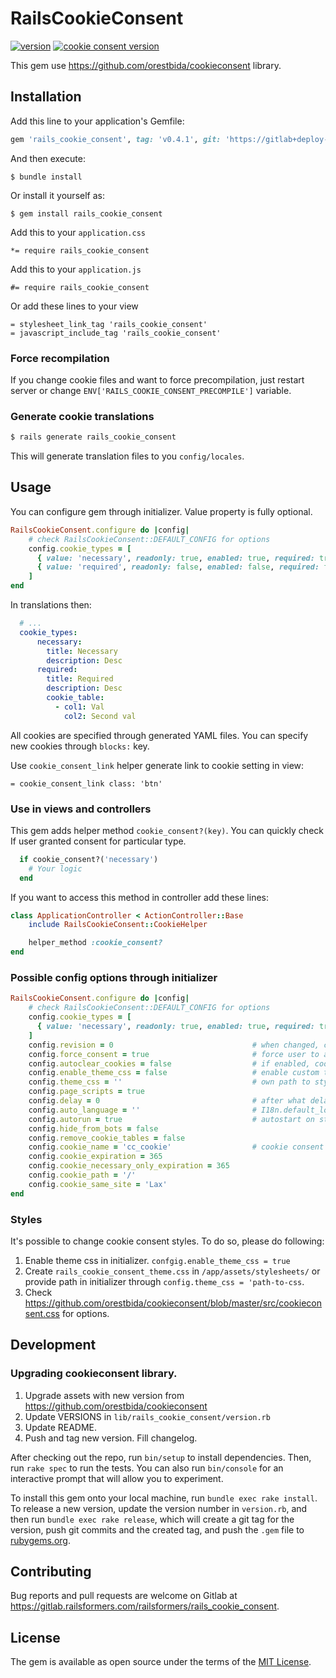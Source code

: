 # RailsCookieConsent
[![version](https://img.shields.io/badge/version-0.4.1-brightgreen)](https://img.shields.io/badge/version-0.4.0-brightgreen)
[![cookie consent version](https://img.shields.io/badge/cookie%20consent%20version-2.8.0-informational)](https://github.com/orestbida/cookieconsent/releases/tag/v2.8.0)


This gem use https://github.com/orestbida/cookieconsent library.

## Installation

Add this line to your application's Gemfile:

```ruby
gem 'rails_cookie_consent', tag: 'v0.4.1', git: 'https://gitlab+deploy-token-14:myRsr6oAND4deno4gf5P@gitlab.railsformers.com/railsformers/rails_cookie_consent'
```

And then execute:

    $ bundle install

Or install it yourself as:

    $ gem install rails_cookie_consent


Add this to your `application.css`

    *= require rails_cookie_consent

Add this to your `application.js`

    #= require rails_cookie_consent

Or add these lines to your view

    = stylesheet_link_tag 'rails_cookie_consent'
    = javascript_include_tag 'rails_cookie_consent'

### Force recompilation

If you change cookie files and want to force precompilation, just restart server or change `ENV['RAILS_COOKIE_CONSENT_PRECOMPILE']` variable.

### Generate cookie translations
```bash
$ rails generate rails_cookie_consent
```

This will generate translation files to you `config/locales`.

## Usage

You can configure gem through initializer. Value property is fully optional.

```ruby
RailsCookieConsent.configure do |config|
    # check RailsCookieConsent::DEFAULT_CONFIG for options
    config.cookie_types = [
      { value: 'necessary', readonly: true, enabled: true, required: true },
      { value: 'required', readonly: false, enabled: false, required: false }
    ]
end
```

In translations then:

```yaml
  # ...
  cookie_types:
      necessary:
        title: Necessary
        description: Desc
      required:
        title: Required
        description: Desc
        cookie_table:
          - col1: Val
            col2: Second val

```

All cookies are specified through generated YAML files. You can specify new cookies through `blocks:` key.


Use `cookie_consent_link` helper generate link to cookie setting in view:

    = cookie_consent_link class: 'btn'

### Use in views and controllers

This gem adds helper method `cookie_consent?(key)`. You can quickly check If user granted consent for particular type.
```ruby
  if cookie_consent?('necessary')
    # Your logic
  end
```

If you want to access this method in controller add these lines:

```ruby
class ApplicationController < ActionController::Base
    include RailsCookieConsent::CookieHelper

    helper_method :cookie_consent?
end
```

### Possible config options through initializer

```ruby
RailsCookieConsent.configure do |config|
    # check RailsCookieConsent::DEFAULT_CONFIG for options
    config.cookie_types = [
      { value: 'necessary', readonly: true, enabled: true, required: true }
    ]
    config.revision = 0                               # when changed, cookie consent is displayed again for all users
    config.force_consent = true                       # force user to accept or deny consent before page is accessible
    config.autoclear_cookies = false                  # if enabled, cookies names must be specified in yaml table in first column
    config.enable_theme_css = false                   # enable custom theme from rails_cookie_consent.css or theme_css path
    config.theme_css = ''                             # own path to styled consent theme stylesheet
    config.page_scripts = true
    config.delay = 0                                  # after what delay to show cookie consent
    config.auto_language = ''                         # I18n.default_locale is used if empty
    config.autorun = true                             # autostart on startup
    config.hide_from_bots = false
    config.remove_cookie_tables = false
    config.cookie_name = 'cc_cookie'                  # cookie consent key
    config.cookie_expiration = 365
    config.cookie_necessary_only_expiration = 365
    config.cookie_path = '/'
    config.cookie_same_site = 'Lax'
end
```

### Styles

It's possible to change cookie consent styles. To do so, please do following:
1. Enable theme css in initializer. `confgig.enable_theme_css = true`
2. Create `rails_cookie_consent_theme.css` in `/app/assets/stylesheets/` or provide path in initializer through `config.theme_css = 'path-to-css`.
3. Check https://github.com/orestbida/cookieconsent/blob/master/src/cookieconsent.css for options.

## Development

### Upgrading cookieconsent library.
1. Upgrade assets with new version from https://github.com/orestbida/cookieconsent
2. Update VERSIONS in `lib/rails_cookie_consent/version.rb`
3. Update README.
4. Push and tag new version. Fill changelog.

After checking out the repo, run `bin/setup` to install dependencies. Then, run `rake spec` to run the tests. You can also run `bin/console` for an interactive prompt that will allow you to experiment.

To install this gem onto your local machine, run `bundle exec rake install`. To release a new version, update the version number in `version.rb`, and then run `bundle exec rake release`, which will create a git tag for the version, push git commits and the created tag, and push the `.gem` file to [rubygems.org](https://rubygems.org).

## Contributing

Bug reports and pull requests are welcome on Gitlab at https://gitlab.railsformers.com/railsformers/rails_cookie_consent.

## License

The gem is available as open source under the terms of the [MIT License](https://opensource.org/licenses/MIT).
